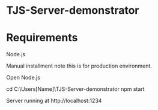# TJS-Server-demonstrator

# Requirements 

Node.js 

Manual installment note this is for production environment.

Open Node.js

cd C:\Users\[Name]\TJS-Server-demonstrator
npm start

Server running at http://localhost:1234